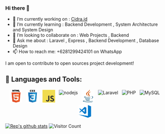 ### Hi there 👋

- 🔭 I’m currently working on : <a href ="https://cidra.id"> Cidra.id </a>
- 🌱 I’m currently learning : Backend Development , System Architecture and System Design
- 👯 I’m looking to collaborate on : Web Projects , Backend 
- 💬 Ask me about : Laravel , Express , Backend Development , Database Design
- 📫 How to reach me: +6281299424101 on WhatsApp


I am open to contribute to open sources project development!

## 🧰 Languages and Tools:
<p align="center">
<img src="https://raw.githubusercontent.com/github/explore/80688e429a7d4ef2fca1e82350fe8e3517d3494d/topics/html/html.png" alt="HTML" height="40" style="vertical-align:top; margin:4px">
 <img src="https://raw.githubusercontent.com/github/explore/80688e429a7d4ef2fca1e82350fe8e3517d3494d/topics/css/css.png" alt="CSS" height="40" style="vertical-align:top; margin:4px"> 
<img src="https://raw.githubusercontent.com/github/explore/80688e429a7d4ef2fca1e82350fe8e3517d3494d/topics/javascript/javascript.png" alt="Javascript" height="40" style="vertical-align:top; margin:4px">
 <img src="https://camo.githubusercontent.com/a8978c9b8559838cebb2515231b3e66a55f8f58032507a9d44616c7bc0f942ff/68747470733a2f2f64657669636f6e732e6769746875622e696f2f64657669636f6e2f64657669636f6e2e6769742f69636f6e732f6e6f64656a732f6e6f64656a732d6f726967696e616c2d776f72646d61726b2e737667" alt="nodejs" height="40" style="vertical-align:top; margin:4px">
 <img src="https://raw.githubusercontent.com/github/explore/80688e429a7d4ef2fca1e82350fe8e3517d3494d/topics/java/java.png" alt="Java" height="40" style="vertical-align:top; margin:4px"> 
<img src="https://camo.githubusercontent.com/5202476244737e3eba6c662fe013af806c9764ba20f1cc526f0c5c05f7466b72/68747470733a2f2f64657669636f6e732e6769746875622e696f2f64657669636f6e2f64657669636f6e2e6769742f69636f6e732f6c61726176656c2f6c61726176656c2d706c61696e2d776f72646d61726b2e737667" alt="Laravel" height="40" style="vertical-align:top; margin:4px">
 <img src="https://camo.githubusercontent.com/23a2075d0deaebdcfec992cf9ca8b1ef02dd513e2e970163797ada44995e4199/68747470733a2f2f64657669636f6e732e6769746875622e696f2f64657669636f6e2f64657669636f6e2e6769742f69636f6e732f7068702f7068702d6f726967696e616c2e737667" alt="PHP" height="40" style="vertical-align:top; margin:4px">
 <img src="https://camo.githubusercontent.com/8d2dcf428df123dd085c5be7ca03d67750e647187fbeeb6d37ed7de5611e4b73/68747470733a2f2f64657669636f6e732e6769746875622e696f2f64657669636f6e2f64657669636f6e2e6769742f69636f6e732f6d7973716c2f6d7973716c2d6f726967696e616c2d776f72646d61726b2e737667" alt="MySQL" height="40" style="vertical-align:top; margin:4px">

<img src="https://raw.githubusercontent.com/github/explore/80688e429a7d4ef2fca1e82350fe8e3517d3494d/topics/visual-studio-code/visual-studio-code.png" alt="VS Code" height="40" style="vertical-align:top; margin:4px">

</p>

[![Rep's github stats](https://github-readme-stats.vercel.app/api?username=rizqyep)](https://github.com/anuraghazra/github-readme-stats)
![Visitor Count](https://profile-counter.glitch.me/rizqyep/count.svg)
